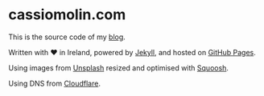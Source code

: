 # cassiomolin.com

This is the source code of my [blog](https://cassiomolin.com).

Written with ♥ in Ireland, powered by [Jekyll](https://jekyllrb.com/), and hosted on [GitHub Pages](https://pages.github.com/).

Using images from [Unsplash](https://unsplash.com) resized and optimised with [Squoosh](https://squoosh.app).

Using DNS from [Cloudflare](https://cloudflare.com).